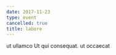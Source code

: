 ```yaml
---
date: 2017-11-23
type: event
cancelled: true
title: labore
---
```

ut ullamco Ut qui consequat. ut occaecat